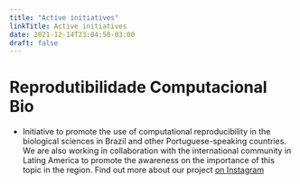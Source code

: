 ```yaml
---
title: "Active initiatives"
linkTitle: Active initiatives
date: 2021-12-14T23:04:50-03:00
draft: false
---
```


# Reprodutibilidade Computacional Bio

 * Initiative to promote the use of computational reproducibility in the biological sciences in Brazil and other Portuguese-speaking countries. We are also working in collaboration with the international community in Lating America to promote the awareness on the importance of this topic in the region. Find out more about our project [on Instagram](https://www.instagram.com/reprodcomputbio/)